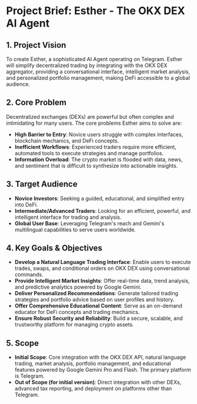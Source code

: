 # Project Brief: Esther - The OKX DEX AI Agent

## 1. Project Vision
To create Esther, a sophisticated AI Agent operating on Telegram. Esther will simplify decentralized trading by integrating with the OKX DEX aggregator, providing a conversational interface, intelligent market analysis, and personalized portfolio management, making DeFi accessible to a global audience.

## 2. Core Problem
Decentralized exchanges (DEXs) are powerful but often complex and intimidating for many users. The core problems Esther aims to solve are:
- **High Barrier to Entry**: Novice users struggle with complex interfaces, blockchain mechanics, and DeFi concepts.
- **Inefficient Workflows**: Experienced traders require more efficient, automated tools to execute strategies and manage portfolios.
- **Information Overload**: The crypto market is flooded with data, news, and sentiment that is difficult to synthesize into actionable insights.

## 3. Target Audience
- **Novice Investors**: Seeking a guided, educational, and simplified entry into DeFi.
- **Intermediate/Advanced Traders**: Looking for an efficient, powerful, and intelligent interface for trading and analysis.
- **Global User Base**: Leveraging Telegram's reach and Gemini's multilingual capabilities to serve users worldwide.

## 4. Key Goals & Objectives
- **Develop a Natural Language Trading Interface**: Enable users to execute trades, swaps, and conditional orders on OKX DEX using conversational commands.
- **Provide Intelligent Market Insights**: Offer real-time data, trend analysis, and predictive analytics powered by Google Gemini.
- **Deliver Personalized Recommendations**: Generate tailored trading strategies and portfolio advice based on user profiles and history.
- **Offer Comprehensive Educational Content**: Serve as an on-demand educator for DeFi concepts and trading mechanics.
- **Ensure Robust Security and Reliability**: Build a secure, scalable, and trustworthy platform for managing crypto assets.

## 5. Scope
- **Initial Scope**: Core integration with the OKX DEX API, natural language trading, market analysis, portfolio management, and educational features powered by Google Gemini Pro and Flash. The primary platform is Telegram.
- **Out of Scope (for initial version)**: Direct integration with other DEXs, advanced tax reporting, and deployment on platforms other than Telegram.
